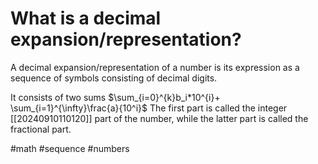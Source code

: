 # What is a decimal expansion/representation? 
A decimal expansion/representation of a number is its expression as a sequence of symbols consisting of decimal digits.

It consists of two sums 
$\sum_{i=0}^{k}b_i*10^{i}+ \sum_{i=1}^{\infty}\frac{a}{10^i}$
The first part is called the integer [[20240910110120]] part of the number, while the latter part is called the fractional part.

#math #sequence #numbers